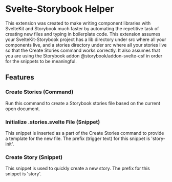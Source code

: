 # Svelte-Storybook Helper
This extension was created to make writing component libraries with SvelteKit and Storybook much faster by automating the repetitive task of creating new files and typing in boilerplate code. This extension assumes your SvelteKit-Storybook project has a lib directory under src where all your components live, and a stories directory under src where all your stories live so that the Create Stories command works correctly. It also assumes that you are using the Storybook addon @storybook/addon-svelte-csf in order for the snippets to be meaningful.

## Features

### Create Stories (Command)
Run this command to create a Storybook stories file based on the current open document.

### Initialize .stories.svelte File (Snippet)
This snippet is inserted as a part of the Create Stories command to provide a template for the new file. The prefix (trigger text) for this snippet is 'story-init'. 

### Create Story (Snippet)
This snippet is used to quickly create a new story. The prefix for this snippet is 'story'.